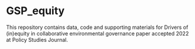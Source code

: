 # GSP_equity
This repository contains data, code and supporting materials for Drivers of (in)equity in collaborative environmental governance paper accepted 2022 at Policy Studies Journal. 
